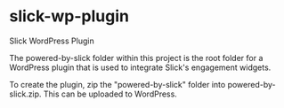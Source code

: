 # slick-wp-plugin
Slick WordPress Plugin

The powered-by-slick folder within this project is the root folder for a WordPress plugin that is used to integrate Slick's engagement widgets.

To create the plugin, zip the "powered-by-slick" folder into powered-by-slick.zip.  This can be uploaded to WordPress.

